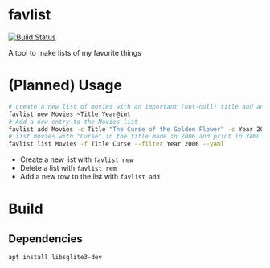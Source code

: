 # favlist
[![Build Status](https://travis-ci.com/spenserblack/favlist.svg?branch=master)](https://travis-ci.com/spenserblack/favlist)

A tool to make lists of my favorite things

# (Planned) Usage
```bash
# create a new list of movies with an important (not-null) title and an integer year
favlist new Movies ~Title Year@int
# Add a new entry to the Movies list
favlist add Movies -c Title "The Curse of the Golden Flower" -c Year 2006
# list movies with "Curse" in the title made in 2006 and print in YAML format
favlist list Movies -f Title Curse --filter Year 2006 --yaml
```
- Create a new list with `favlist new`
- Delete a list with `favlist rem`
- Add a new row to the list with `favlist add`

# Build
## Dependencies
```bash
apt install libsqlite3-dev
```
